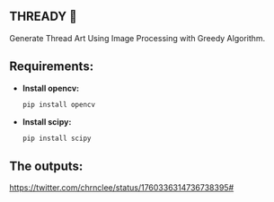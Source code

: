 ## THREADY 🧵

Generate Thread Art Using Image Processing with Greedy Algorithm.

## Requirements:

- **Install opencv:**
  ```bash
  pip install opencv

- **Install scipy:**
  ```bash
  pip install scipy


## The outputs:
https://twitter.com/chrnclee/status/1760336314736738395# 
